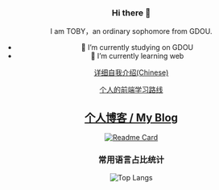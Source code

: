 <div align="center">

### Hi there 👋

I am TOBY，an ordinary sophomore from GDOU.
- 🔭 I’m currently studying on GDOU
- 🌱 I’m currently learning web


[详细自我介绍(Chinese)](https://tobyhhw.github.io/about/)
  
[个人的前端学习路线](https://tobyhhw.github.io/posts/e5cf9037.html)
  
[个人博客 / My Blog](https://tobyhhw.github.io/)
---
[![Readme Card](https://github-readme-stats-one-bice.vercel.app/api?username=TOBYhhw&show_icons=true&role=OWNER,ORGANIZATION_MEMBER,COLLABORATOR)](#)
### 常用语言占比统计
![Top Langs](https://github-readme-stats.vercel.app/api/top-langs/?username=TOBYhhw&layout=compact)






